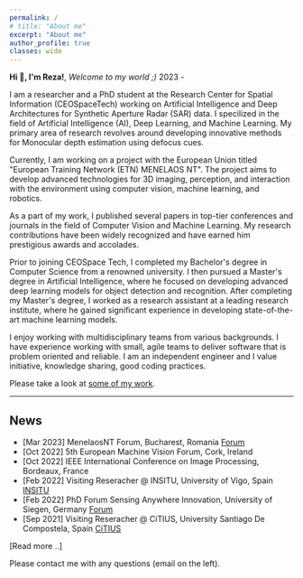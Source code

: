 ```yaml
---
permalink: /
# title: "About me"
excerpt: "About me"
author_profile: true
classes: wide
---
```


**Hi 👋, I'm Reza!**, *Welcome to my world ;)* <span class="pull-right">2023 - </span>

I am a researcher and a PhD student at the Research Center for Spatial Information (CEOSpaceTech) working on Artificial Intelligence and Deep Architectures for Synthetic Aperture Radar (SAR) data.
I specilized in the field of Artificial Intelligence (AI), Deep Learning, and Machine Learning. My primary area of research revolves around developing innovative methods for Monocular depth estimation using defocus cues.

Currently, I am working on a project with the European Union titled "European Training Network (ETN) MENELAOS NT". The project aims to develop advanced technologies for 3D imaging, perception, and interaction with the environment using computer vision, machine learning, and robotics.

As a part of my work, I published several papers in top-tier conferences and journals in the field of Computer Vision and Machine Learning. My research contributions have been widely recognized and have earned him prestigious awards and accolades.

Prior to joining CEOSpace Tech, I completed my Bachelor's degree in Computer Science from a renowned university. I then pursued a Master's degree in Artificial Intelligence, where he focused on developing advanced deep learning models for object detection and recognition. After completing my Master's degree, I worked as a research assistant at a leading research institute, where he gained significant experience in developing state-of-the-art machine learning models.


I enjoy working with multidisciplinary teams from various backgrounds. I have experience working with small, agile teams to deliver software that is problem oriented and reliable. I am an independent engineer and I value initiative, knowledge sharing, good coding practices.

Please take a look at [some of my work](/work).

---

## News
- [Mar 2023] MenelaosNT Forum, Bucharest, Romania [Forum](https://andrei2407.github.io/menelaos_nt_forum_bucharest/)
- [Oct 2022] 5th European Machine Vision Forum, Cork, Ireland
- [Oct 2022] IEEE International Conference on Image Processing, Bordeaux, France
- [Feb 2022] Visiting Reseracher @ INSITU, University of Vigo, Spain [INSITU](https://ingenieriainsitu.com/en/)
- [Feb 2022] PhD Forum Sensing Anywhere Innovation, University of Siegen, Germany [Forum](http://phdforum.zess.uni-siegen.de/)
- [Sep 2021] Visiting Reseracher @ CiTIUS, University Santiago De Compostela, Spain [CiTIUS](https://citius.gal/)


[Read more ..]

Please contact me with any questions (email on the left).
